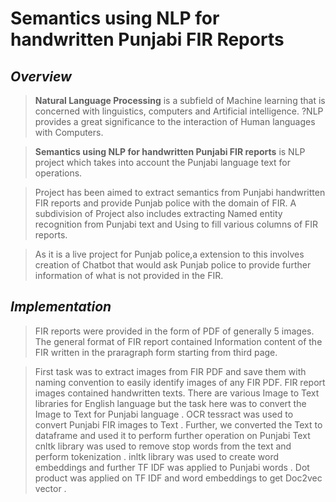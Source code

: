 # **Semantics using NLP for handwritten Punjabi FIR Reports**


## *Overview*

>**Natural Language Processing** is a subfield of Machine learning that is concerned with linguistics, computers and Artificial intelligence. 
?NLP provides a great significance to the interaction of Human languages with Computers.

>**Semantics using NLP for handwritten Punjabi FIR reports** is NLP project which takes into account the  Punjabi language text for operations.

>Project has been aimed to extract semantics from Punjabi handwritten FIR reports and provide Punjab police with the domain of FIR. 
>A subdivision of Project also includes extracting Named entity recognition from Punjabi text and Using to  fill various columns of FIR reports.

>As it is a live project for Punjab police,a extension to this involves creation of Chatbot that would ask Punjab police to provide further information of what is not provided in the FIR.


## *Implementation*
>FIR reports were provided in the form of PDF of generally 5 images. The general format of FIR report contained Information content of the FIR written in the praragraph form starting from third page.

>First task was to extract images from FIR PDF and save them with naming convention to easily identify images of any FIR PDF.
>FIR report images contained handwritten texts. There are various Image to Text libraries for English language but the task here was to convert the Image to Text for Punjabi language . OCR tessract was used to convert Punjabi FIR images to Text .
>Further, we converted the Text to dataframe and used it to perform further operation on Punjabi Text
>cnltk library was used to remove stop words from the text and perform tokenization . 
>inltk library was used to create word embeddings and further TF IDF was applied to Punjabi words . Dot product was applied on TF IDF and word embeddings to get Doc2vec vector .



